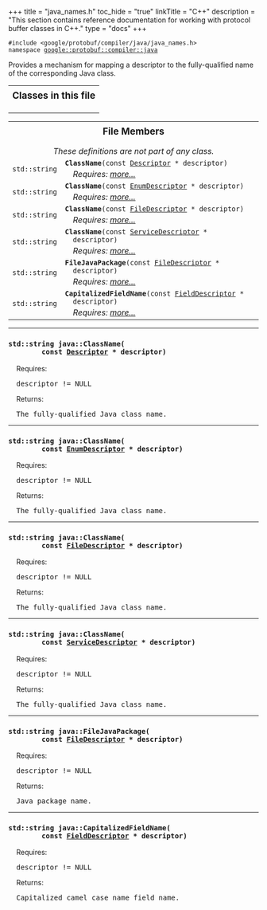 +++
title = "java_names.h"
toc_hide = "true"
linkTitle = "C++"
description = "This section contains reference documentation for working with protocol buffer classes in C++."
type = "docs"
+++

<p><code>#include &lt;google/protobuf/compiler/java/java_names.h&gt;<br>namespace <a href="#google.protobuf.compiler">google::protobuf::compiler::java</a></code></p><p>Provides a mechanism for mapping a descriptor to the fully-qualified name of the corresponding Java class. </p><table width="100%"><tr><th colspan="2"><h3 style="margin-top: 4px">Classes in this file</h3></th></tr></table><table><tr><th colspan="2"><h3 style="margin-top: 4px">File Members</h3><div style="font-style: italic; font-weight: normal;">These definitions are not part of any class.</div></th></tr><tr><td style="border-right-width: 0px; text-align: right;"><code>std::string</code></td><td style="border-left-width: 0px"id="ClassName"><div style="padding-left: 16px; text-indent: -16px"><code><b>ClassName</b>(const <a href='google.protobuf.descriptor#Descriptor'>Descriptor</a> * descriptor)</code></div><div style="font-style: italic; margin-top: 4px; margin-left: 16px;">Requires:  <a href="#ClassName.details">more...</a></div></td></tr><tr><td style="border-right-width: 0px; text-align: right;"><code>std::string</code></td><td style="border-left-width: 0px"id="ClassName"><div style="padding-left: 16px; text-indent: -16px"><code><b>ClassName</b>(const <a href='google.protobuf.descriptor#EnumDescriptor'>EnumDescriptor</a> * descriptor)</code></div><div style="font-style: italic; margin-top: 4px; margin-left: 16px;">Requires:  <a href="#ClassName.details">more...</a></div></td></tr><tr><td style="border-right-width: 0px; text-align: right;"><code>std::string</code></td><td style="border-left-width: 0px"id="ClassName"><div style="padding-left: 16px; text-indent: -16px"><code><b>ClassName</b>(const <a href='google.protobuf.descriptor#FileDescriptor'>FileDescriptor</a> * descriptor)</code></div><div style="font-style: italic; margin-top: 4px; margin-left: 16px;">Requires:  <a href="#ClassName.details">more...</a></div></td></tr><tr><td style="border-right-width: 0px; text-align: right;"><code>std::string</code></td><td style="border-left-width: 0px"id="ClassName"><div style="padding-left: 16px; text-indent: -16px"><code><b>ClassName</b>(const <a href='google.protobuf.descriptor#ServiceDescriptor'>ServiceDescriptor</a> * descriptor)</code></div><div style="font-style: italic; margin-top: 4px; margin-left: 16px;">Requires:  <a href="#ClassName.details">more...</a></div></td></tr><tr><td style="border-right-width: 0px; text-align: right;"><code>std::string</code></td><td style="border-left-width: 0px"id="FileJavaPackage"><div style="padding-left: 16px; text-indent: -16px"><code><b>FileJavaPackage</b>(const <a href='google.protobuf.descriptor#FileDescriptor'>FileDescriptor</a> * descriptor)</code></div><div style="font-style: italic; margin-top: 4px; margin-left: 16px;">Requires:  <a href="#FileJavaPackage.details">more...</a></div></td></tr><tr><td style="border-right-width: 0px; text-align: right;"><code>std::string</code></td><td style="border-left-width: 0px"id="CapitalizedFieldName"><div style="padding-left: 16px; text-indent: -16px"><code><b>CapitalizedFieldName</b>(const <a href='google.protobuf.descriptor#FieldDescriptor'>FieldDescriptor</a> * descriptor)</code></div><div style="font-style: italic; margin-top: 4px; margin-left: 16px;">Requires:  <a href="#CapitalizedFieldName.details">more...</a></div></td></tr></table> <hr><h3 id="ClassName.details"><code>std::string java::ClassName(<br>&nbsp;&nbsp;&nbsp;&nbsp;&nbsp;&nbsp;&nbsp;&nbsp;const <a href='google.protobuf.descriptor#Descriptor'>Descriptor</a> * descriptor)</code></h3><div style="margin-left: 16px"><p>Requires: </p><pre>descriptor != NULL</pre>
<p>Returns: </p>

<pre>The fully-qualified Java class name.</pre>
</div> <hr><h3 id="ClassName.details"><code>std::string java::ClassName(<br>&nbsp;&nbsp;&nbsp;&nbsp;&nbsp;&nbsp;&nbsp;&nbsp;const <a href='google.protobuf.descriptor#EnumDescriptor'>EnumDescriptor</a> * descriptor)</code></h3><div style="margin-left: 16px"><p>Requires: </p><pre>descriptor != NULL</pre>

<p>Returns: </p>

<pre>The fully-qualified Java class name.</pre>
</div> <hr><h3 id="ClassName.details"><code>std::string java::ClassName(<br>&nbsp;&nbsp;&nbsp;&nbsp;&nbsp;&nbsp;&nbsp;&nbsp;const <a href='google.protobuf.descriptor#FileDescriptor'>FileDescriptor</a> * descriptor)</code></h3><div style="margin-left: 16px"><p>Requires: </p><pre>descriptor != NULL</pre>

<p>Returns: </p>

<pre>The fully-qualified Java class name.</pre>
</div> <hr><h3 id="ClassName.details"><code>std::string java::ClassName(<br>&nbsp;&nbsp;&nbsp;&nbsp;&nbsp;&nbsp;&nbsp;&nbsp;const <a href='google.protobuf.descriptor#ServiceDescriptor'>ServiceDescriptor</a> * descriptor)</code></h3><div style="margin-left: 16px"><p>Requires: </p><pre>descriptor != NULL</pre>

<p>Returns: </p>

<pre>The fully-qualified Java class name.</pre>
</div> <hr><h3 id="FileJavaPackage.details"><code>std::string java::FileJavaPackage(<br>&nbsp;&nbsp;&nbsp;&nbsp;&nbsp;&nbsp;&nbsp;&nbsp;const <a href='google.protobuf.descriptor#FileDescriptor'>FileDescriptor</a> * descriptor)</code></h3><div style="margin-left: 16px"><p>Requires: </p><pre>descriptor != NULL</pre>

<p>Returns: </p>

<pre>Java package name.</pre>
</div> <hr><h3 id="CapitalizedFieldName.details"><code>std::string java::CapitalizedFieldName(<br>&nbsp;&nbsp;&nbsp;&nbsp;&nbsp;&nbsp;&nbsp;&nbsp;const <a href='google.protobuf.descriptor#FieldDescriptor'>FieldDescriptor</a> * descriptor)</code></h3><div style="margin-left: 16px"><p>Requires: </p><pre>descriptor != NULL</pre>

<p> Returns: </p>

<pre>Capitalized camel case name field name.</pre>

</div>
